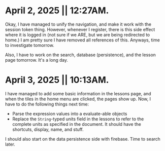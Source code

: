 # April 2, 2025 || 12:27AM.

Okay, I have managed to unify the navigation, and make it work with the session token thing.
However, whenever I register, there is this side effect where it is logged in (not sure if we ARE, but we are being redirected to home.)
I am pretty sure I have removed all references of this. Anyways, time to investigate tomorrow.

Also, I have to work on the search, database (persistence), and the lesson page tomorrow. It's a long day.

# April 3, 2025 || 10:13AM.

I have managed to add some basic information in the lessons page, and when the tiles in the home
menu are clicked, the pages show up. Now, I have to do the following things next time:
- Parse the expression values into a evaluate-able objects
- Replace the `String`-typed units field in the lessons to refer to the complete units as
  specified in the document. It should have the shortcuts, display, name, and stuff.

I should also start on the data persistence side with firebase. Time to search later.